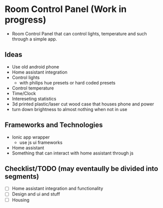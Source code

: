 # Room Control Panel (Work in progress)
- Room Control Panel that can control lights, temperature and such through a simple app.

## Ideas
- Use old android phone
- Home assistant integration
- Control lights
    - with philips hue presets or hard coded presets
- Control temperature
- Time/Clock
- Intereseting statistics
- 3d printed plastic/laser cut wood case that houses phone and power
- turn down brightness to almost nothing when not in use

## Frameworks and Technologies
- Ionic app wrapper
    - use js ui frameworks
- Home assistant
- Something that can interact with home assistant through js

## Checklist/TODO  (may eventaully be divided into segments)
- [ ] Home assistant integration and functionality
- [ ] Design and ui and stuff
- [ ] Housing
